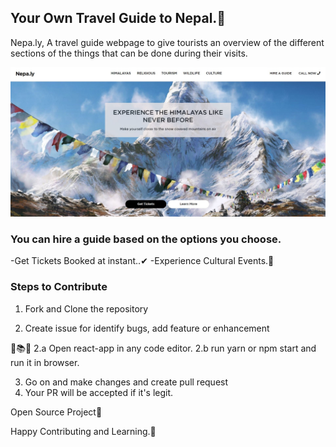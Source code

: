 

## Your Own Travel Guide to Nepal.🌄

Nepa.ly, A travel guide webpage to give tourists an overview of the different sections of the things that can be done during their visits.

![](https://github.com/BajraYeJoon/nepa.ly/blob/master/src/img/fp.JPG)
### You can hire a guide based on the options you choose.

-Get Tickets Booked at instant..✔
-Experience Cultural Events.🚙

### Steps to Contribute

1. Fork and Clone the repository

2. Create issue for identify bugs, add feature or enhancement

📑📚🚀
2.a Open react-app in any code editor.
2.b run yarn or npm start and run it in browser.

3. Go on and make changes and create pull request
4. Your PR will be accepted if it's legit.

Open Source Project🚀

Happy Contributing and Learning.🎯
